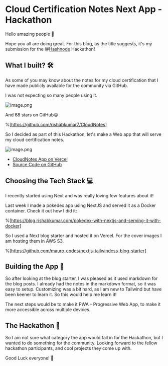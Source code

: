 # Cloud Certification Notes Next App - Hackathon

Hello amazing people 👋

Hope you all are doing great.
For this blog, as the title suggests, it's my submission for the @[Hashnode](@hashnode) Hackathon!

## What I built? 🛠

As some of you may know about the notes for my cloud certification that I have made publicly available for the community via GitHub.

I was not expecting so many people using it. 

![image.png](https://cdn.hashnode.com/res/hashnode/image/upload/v1612203691148/kWJKq-P9E.png)

And 68 stars on GitHub😲

%[https://github.com/rishabkumar7/CloudNotes]

So I decided as part of this Hackathon, let's make a Web app that will serve my cloud certification notes.

![image.png](https://cdn.hashnode.com/res/hashnode/image/upload/v1612205001214/H9wQN19PB.png)

- [CloudNotes App on Vercel](https://cloudnotes.rishabkumar7.vercel.app/)
- [Source Code on GitHub](https://github.com/rishabkumar7/nextjs-tailwindcss-blog-starter)

## Choosing the Tech Stack 💻

I recently started using Next and was really loving few features about it!

Last week I made a pokedex app using NextJS and served it as a Docker container. Check it out how I did it: 

%[https://blog.rishabkumar.com/pokedex-with-nextjs-and-serving-it-with-docker]

So I used a Next blog starter and hosted it on Vercel. For the cover images I am hosting them in AWS S3.

%[https://github.com/mauro-codes/nextjs-tailwindcss-blog-starter]

## Building the App 📑

So after looking at the blog starter, I was pleased as it used markdown for the blog posts. I already had the notes in the markdown format, so it was easy to setup.
Customizing was a bit hard, as I am new to Tailwind but have been keener to learn it.
So this would help me learn it!

The next steps would be to make it PWA - Progressive Web App, to make it more accessible across multiple devices.

## The Hackathon 👀

So I am not sure what category the app would fall in for the Hackathon, but I wanted to do something for the community. Looking forward to the fellow hackathon participants, and cool projects they come up with.

Good Luck everyone! 💜



